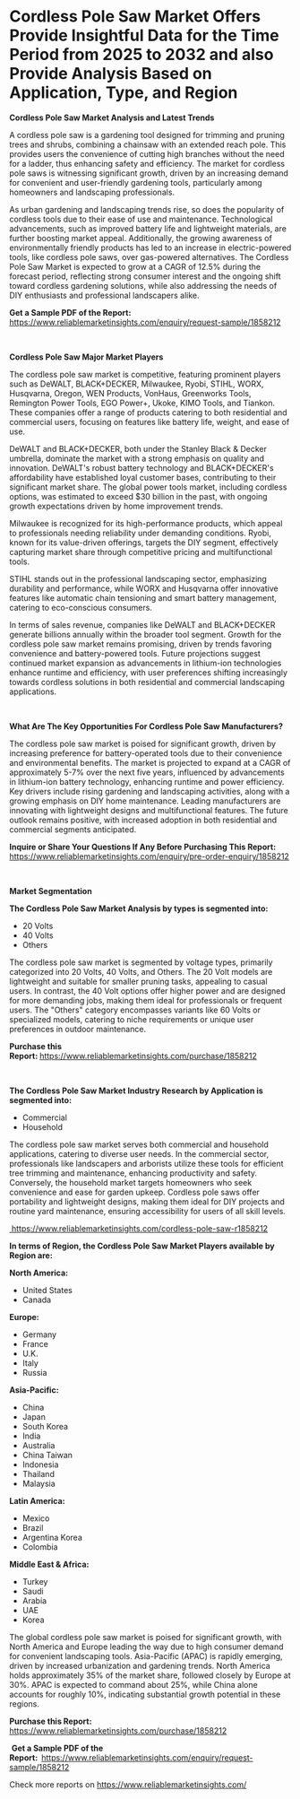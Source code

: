 <p><h1>Cordless Pole Saw Market Offers Provide Insightful Data for the Time Period from 2025 to 2032 and also Provide Analysis Based on Application, Type, and Region</h1></p><p><strong>Cordless Pole Saw Market Analysis and Latest Trends</strong></p>
<p><p>A cordless pole saw is a gardening tool designed for trimming and pruning trees and shrubs, combining a chainsaw with an extended reach pole. This provides users the convenience of cutting high branches without the need for a ladder, thus enhancing safety and efficiency. The market for cordless pole saws is witnessing significant growth, driven by an increasing demand for convenient and user-friendly gardening tools, particularly among homeowners and landscaping professionals. </p><p>As urban gardening and landscaping trends rise, so does the popularity of cordless tools due to their ease of use and maintenance. Technological advancements, such as improved battery life and lightweight materials, are further boosting market appeal. Additionally, the growing awareness of environmentally friendly products has led to an increase in electric-powered tools, like cordless pole saws, over gas-powered alternatives. The Cordless Pole Saw Market is expected to grow at a CAGR of 12.5% during the forecast period, reflecting strong consumer interest and the ongoing shift toward cordless gardening solutions, while also addressing the needs of DIY enthusiasts and professional landscapers alike.</p></p>
<p><strong>Get a Sample PDF of the Report:&nbsp;</strong> <a href="https://www.reliablemarketinsights.com/enquiry/request-sample/1858212?utm_campaign=3264&utm_medium=2&utm_source=Github&utm_content=ia&utm_term=11042025&utm_id=cordless-pole-saw">https://www.reliablemarketinsights.com/enquiry/request-sample/1858212</a></p>
<p>&nbsp;</p>
<p><strong>Cordless Pole Saw Major Market Players</strong></p>
<p><p>The cordless pole saw market is competitive, featuring prominent players such as DeWALT, BLACK+DECKER, Milwaukee, Ryobi, STIHL, WORX, Husqvarna, Oregon, WEN Products, VonHaus, Greenworks Tools, Remington Power Tools, EGO Power+, Ukoke, KIMO Tools, and Tiankon. These companies offer a range of products catering to both residential and commercial users, focusing on features like battery life, weight, and ease of use.</p><p>DeWALT and BLACK+DECKER, both under the Stanley Black & Decker umbrella, dominate the market with a strong emphasis on quality and innovation. DeWALT's robust battery technology and BLACK+DECKER's affordability have established loyal customer bases, contributing to their significant market share. The global power tools market, including cordless options, was estimated to exceed $30 billion in the past, with ongoing growth expectations driven by home improvement trends.</p><p>Milwaukee is recognized for its high-performance products, which appeal to professionals needing reliability under demanding conditions. Ryobi, known for its value-driven offerings, targets the DIY segment, effectively capturing market share through competitive pricing and multifunctional tools.</p><p>STIHL stands out in the professional landscaping sector, emphasizing durability and performance, while WORX and Husqvarna offer innovative features like automatic chain tensioning and smart battery management, catering to eco-conscious consumers.</p><p>In terms of sales revenue, companies like DeWALT and BLACK+DECKER generate billions annually within the broader tool segment. Growth for the cordless pole saw market remains promising, driven by trends favoring convenience and battery-powered tools. Future projections suggest continued market expansion as advancements in lithium-ion technologies enhance runtime and efficiency, with user preferences shifting increasingly towards cordless solutions in both residential and commercial landscaping applications.</p></p>
<p>&nbsp;</p>
<p><strong>What Are The Key Opportunities For Cordless Pole Saw Manufacturers?</strong></p>
<p><p>The cordless pole saw market is poised for significant growth, driven by increasing preference for battery-operated tools due to their convenience and environmental benefits. The market is projected to expand at a CAGR of approximately 5-7% over the next five years, influenced by advancements in lithium-ion battery technology, enhancing runtime and power efficiency. Key drivers include rising gardening and landscaping activities, along with a growing emphasis on DIY home maintenance. Leading manufacturers are innovating with lightweight designs and multifunctional features. The future outlook remains positive, with increased adoption in both residential and commercial segments anticipated.</p></p>
<p><strong>Inquire or Share Your Questions If Any Before Purchasing This Report:</strong> <a href="https://www.reliablemarketinsights.com/enquiry/pre-order-enquiry/1858212?utm_campaign=3264&utm_medium=2&utm_source=Github&utm_content=ia&utm_term=11042025&utm_id=cordless-pole-saw">https://www.reliablemarketinsights.com/enquiry/pre-order-enquiry/1858212</a></p>
<p>&nbsp;</p>
<p><strong>Market Segmentation</strong></p>
<p><strong>The Cordless Pole Saw Market Analysis by types is segmented into:</strong></p>
<p><ul><li>20 Volts</li><li>40 Volts</li><li>Others</li></ul></p>
<p><p>The cordless pole saw market is segmented by voltage types, primarily categorized into 20 Volts, 40 Volts, and Others. The 20 Volt models are lightweight and suitable for smaller pruning tasks, appealing to casual users. In contrast, the 40 Volt options offer higher power and are designed for more demanding jobs, making them ideal for professionals or frequent users. The "Others" category encompasses variants like 60 Volts or specialized models, catering to niche requirements or unique user preferences in outdoor maintenance.</p></p>
<p><strong>Purchase this Report:&nbsp;</strong><a href="https://www.reliablemarketinsights.com/purchase/1858212?utm_campaign=3264&utm_medium=2&utm_source=Github&utm_content=ia&utm_term=11042025&utm_id=cordless-pole-saw">https://www.reliablemarketinsights.com/purchase/1858212</a></p>
<p>&nbsp;</p>
<p><strong>The Cordless Pole Saw Market Industry Research by Application is segmented into:</strong></p>
<p><ul><li>Commercial</li><li>Household</li></ul></p>
<p><p>The cordless pole saw market serves both commercial and household applications, catering to diverse user needs. In the commercial sector, professionals like landscapers and arborists utilize these tools for efficient tree trimming and maintenance, enhancing productivity and safety. Conversely, the household market targets homeowners who seek convenience and ease for garden upkeep. Cordless pole saws offer portability and lightweight designs, making them ideal for DIY projects and routine yard maintenance, ensuring accessibility for users of all skill levels.</p></p>
<p><a href="https://www.reliablemarketinsights.com/cordless-pole-saw-r1858212?utm_campaign=3264&utm_medium=2&utm_source=Github&utm_content=ia&utm_term=11042025&utm_id=cordless-pole-saw">&nbsp;https://www.reliablemarketinsights.com/cordless-pole-saw-r1858212</a></p>
<p><strong>In terms of Region, the Cordless Pole Saw Market Players available by Region are:</strong></p>
<p>
    <p> <strong> North America: </strong>
        <ul>
            <li>United States</li>
            <li>Canada</li>
        </ul>
        </p> 
    <p> <strong> Europe: </strong>
        <ul>
            <li>Germany</li>
            <li>France</li>
            <li>U.K.</li>
            <li>Italy</li>
            <li>Russia</li>
        </ul>
        </p> 
    <p> <strong> Asia-Pacific: </strong>
        <ul>
            <li>China</li>
            <li>Japan</li>
            <li>South Korea</li>
            <li>India</li>
            <li>Australia</li>
            <li>China Taiwan</li>
            <li>Indonesia</li>
            <li>Thailand</li>
            <li>Malaysia</li>
        </ul>
        </p> 
    <p> <strong> Latin America: </strong>
        <ul>
            <li>Mexico</li>
            <li>Brazil</li>
            <li>Argentina Korea</li>
            <li>Colombia</li>
        </ul>
        </p> 
    <p> <strong> Middle East & Africa: </strong>
        <ul>
            <li>Turkey</li>
            <li>Saudi</li>
            <li>Arabia</li>
            <li>UAE</li>
            <li>Korea</li>
        </ul>
    </p>
    </p>
<p><p>The global cordless pole saw market is poised for significant growth, with North America and Europe leading the way due to high consumer demand for convenient landscaping tools. Asia-Pacific (APAC) is rapidly emerging, driven by increased urbanization and gardening trends. North America holds approximately 35% of the market share, followed closely by Europe at 30%. APAC is expected to command about 25%, while China alone accounts for roughly 10%, indicating substantial growth potential in these regions.</p></p>
<p><strong>Purchase this Report: </strong><a href="https://www.reliablemarketinsights.com/purchase/1858212?utm_campaign=3264&utm_medium=2&utm_source=Github&utm_content=ia&utm_term=11042025&utm_id=cordless-pole-saw">https://www.reliablemarketinsights.com/purchase/1858212</a></p>
<p>&nbsp;<strong>Get a Sample PDF of the Report:&nbsp;&nbsp;</strong><a href="https://www.reliablemarketinsights.com/enquiry/request-sample/1858212?utm_campaign=3264&utm_medium=2&utm_source=Github&utm_content=ia&utm_term=11042025&utm_id=cordless-pole-saw">https://www.reliablemarketinsights.com/enquiry/request-sample/1858212</a></p>
<p><strong></strong></p>
<p>Check more reports on <a href="https://www.reliablemarketinsights.com/?utm_campaign=3264&utm_medium=2&utm_source=Github&utm_content=ia&utm_term=11042025&utm_id=cordless-pole-saw">https://www.reliablemarketinsights.com/</a></p>
